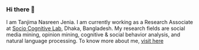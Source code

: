 ### Hi there 👋

I am Tanjima Nasreen Jenia. I am currently working as a Research Associate at [Socio Cognitive Lab](https://sociocognitive.com), Dhaka, Bangladesh. 
My research fields are social media mining, opinion mining, cognitive & social behavior analysis, and natural language processing. To know more about me, [visit here](https://tanjimanasreen.github.io/)

<!--
**tanjimanasreen/tanjimanasreen** is a ✨ _special_ ✨ repository because its `README.md` (this file) appears on your GitHub profile.

Here are some ideas to get you started:

- 🔭 I’m currently working on ...
- 🌱 I’m currently learning ...
- 👯 I’m looking to collaborate on ...
- 🤔 I’m looking for help with ...
- 💬 Ask me about ...
- 📫 How to reach me: ...
- 😄 Pronouns: ...
- ⚡ Fun fact: ...
-->
